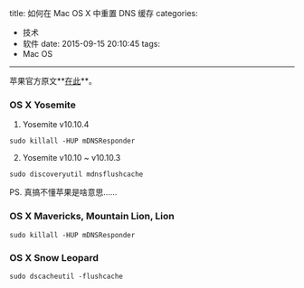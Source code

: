 title: 如何在 Mac OS X 中重置 DNS 缓存
categories:
  - 技术
  - 软件
date: 2015-09-15 20:10:45
tags:
  - Mac OS
---

苹果官方原文**[在此](https://support.apple.com/en-us/HT202516)**。

### OS X Yosemite
1. Yosemite v10.10.4
```
sudo killall -HUP mDNSResponder
```

2. Yosemite v10.10 ~ v10.10.3
```
sudo discoveryutil mdnsflushcache
```
PS. 真搞不懂苹果是啥意思……


### OS X Mavericks, Mountain Lion, Lion
```
sudo killall -HUP mDNSResponder
```

### OS X Snow Leopard
```
sudo dscacheutil -flushcache
```
